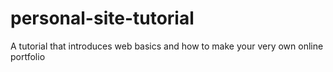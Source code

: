 # personal-site-tutorial
A tutorial that introduces web basics and how to make your very own online portfolio

